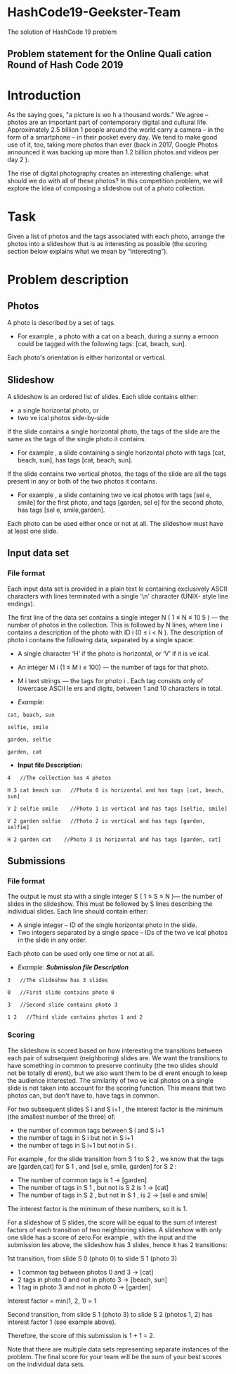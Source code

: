 # HashCode19-Geekster-Team
The solution of HashCode 19 problem 


## Problem statement for the Online Quali cation Round of Hash Code 2019

# Introduction
As the saying goes, "a picture is wo h a thousand words." We agree – photos are an important part of contemporary digital and cultural life. Approximately 2.5 billion 1 people around the world carry a camera – in the form of a smartphone – in their pocket every day. We tend to make good use of it, too, taking more photos than ever (back in 2017, Google Photos announced it was backing up more than 1.2 billion photos and videos per day 2 ).

The rise of digital photography creates an interesting challenge: what should we do with all of these photos? In this competition problem, we will explore the idea of composing a slideshow out of a photo collection.

# Task
Given a list of photos and the tags associated with each photo, arrange the photos into a slideshow that is as interesting as possible (the scoring section below explains what we mean by “interesting”).

# Problem description

## Photos
A photo is described by a set of tags.

- For example , a photo with a cat on a beach, during a sunny a ernoon could be tagged with the following tags: [cat, beach, sun].

Each photo's orientation is either horizontal or vertical.

## Slideshow
A slideshow is an ordered list of slides. Each slide contains either:
- a single horizontal photo, or
- two ve ical photos side-by-side

If the slide contains a single horizontal photo, the tags of the slide are the same as the tags of the single photo it contains.

- For example , a slide containing a single horizontal photo with tags [cat, beach, sun], has tags [cat, beach, sun].

If the slide contains two vertical photos, the tags of the slide are all the tags present in any or both of the two photos it contains.

- For example , a slide containing two ve ical photos with tags [sel e, smile] for the first photo, and tags [garden, sel e] for the second photo, has tags [sel e, smile,garden].


Each photo can be used either once or not at all. The slideshow must have at least one slide.


## Input data set

### File format
Each input data set is provided in a plain text le containing exclusively ASCII characters with lines terminated with a single '\n' character (UNIX- style line endings). 

The first line of the data set contains a single integer N ( 1 ≤ N ≤ 10 5 ) — the number of photos in the collection. This is followed by N lines, where line i contains a description of the photo with ID i (0 ≤ i < N ). The description of photo i contains the following data, separated by a single space:
- A single character ‘H’ if the photo is horizontal, or ‘V’ if it is ve ical.
- An integer M i (1 ≤ M i ≤ 100) — the number of tags for that photo.
- M i text strings — the tags for photo i . Each tag consists only of lowercase ASCII le ers and digits, between 1 and 10 characters in total.


- *Example:*

```
cat, beach, sun

selfie, smile

garden, selfie

garden, cat
```

- **Input file Description:**
```
4   //The collection has 4 photos

H 3 cat beach sun   //Photo 0 is horizontal and has tags [cat, beach, sun]

V 2 selfie smile    //Photo 1 is vertical and has tags [selfie, smile]

V 2 garden selfie   //Photo 2 is vertical and has tags [garden, selfie]

H 2 garden cat    //Photo 3 is horizontal and has tags [garden, cat]
```

## Submissions
### File format
The output le must sta with a single integer S ( 1 ≤ S ≤ N )— the number of slides in the slideshow. This must be followed by S lines describing the individual slides. Each line should contain either:
- A single integer – ID of the single horizontal photo in the slide.
- Two integers separated by a single space – IDs of the two ve ical photos in the slide in any order.

Each photo can be used only one time or not at all.

- *Example: __Submission file Description__*
```
3   //The slideshow has 3 slides

0   //First slide contains photo 0

3   //Second slide contains photo 3

1 2   //Third slide contains photos 1 and 2
```

### Scoring
The slideshow is scored based on how interesting the transitions between each pair of subsequent (neighboring) slides are. We want the transitions to have something in common to preserve continuity (the two slides should not be totally di erent), but we also want them to be di erent enough to keep the audience interested. The similarity of two ve ical photos on a single slide is not taken into account for the scoring function. This means that two photos can, but don't have to, have tags in common. 

For two subsequent slides S i and S i+1 , the interest factor is the minimum (the smallest
number of the three) of:
- the number of common tags between S i and S i+1
- the number of tags in S i but not in S i+1
- the number of tags in S i+1 but not in S i .

For example , for the slide transition from S 1 to S 2 , we know that the tags are [garden,cat] for S 1 , and [sel e, smile, garden] for S 2 :
- The number of common tags is 1 → [garden]
- The number of tags in S 1 , but not is S 2 is 1 → [cat]
- The number of tags in S 2 , but not in S 1 , is 2 → [sel e and smile]

The interest factor is the minimum of these numbers, so it is 1.

For a slideshow of S slides, the score will be equal to the sum of interest factors of each transition of two neighboring slides. A slideshow with only one slide has a score of zero.For example , with the input and the submission les above, the slideshow has 3 slides, hence it has 2 transitions: 

1st transition, from slide S 0 (photo 0) to slide S 1 (photo 3)
- 1 common tag between photos 0 and 3 → [cat]
- 2 tags in photo 0 and not in photo 3 → [beach, sun]
- 1 tag in photo 3 and not in photo 0 → [garden]

Interest factor = min(1, 2, 1) = 1

Second transition, from slide S 1 (photo 3) to slide S 2 (photos 1, 2) has interest factor 1
(see example above).

Therefore, the score of this submission is 1 + 1 = 2.

Note that there are multiple data sets representing separate instances of the problem. The final
score for your team will be the sum of your best scores on the individual data sets.
